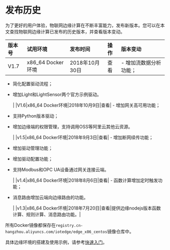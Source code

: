 # 发布历史

为了更好的用户体验，物联网边缘计算在不断丰富能力，发布新版本。您可以在本文查找物联网边缘计算已发布的历史版本，并查看版本变动。

| 版本号 | 试用环境 | 发布时间 | 操作 | 版本变动 |
| :--- | :--- | :--- | :--- | :--- |
| V1.7 | x86\_64 Docker环境 | 2018年10月30日 | 查看 | -   增加流数据分析功能； |

* 简化配置驱动流程；
* 增加Light和LightSensor两个官方示例驱动。

  \| \|V1.6\|x86\_64 Docker环境\|2018年10月9日\|查看\| - 增加网关高可用功能；

* 支持Python版本驱动；
* 增加边缘端的权限管理，支持调用OSS等阿里云其他云资源。

  \| \|v1.5\|x86\_64 Docker环境\|2018年9月3日\|查看\| - 增加断网续传功能；

* 增加驱动管理功能；
* 增加驱动配置功能；
* 支持Modbus和OPC UA设备通过网关连接云端。

  \| \|v1.4\|x86\_64 Docker环境\|2018年8月6日\|查看\| - 函数计算增加定时触发功能；

* 消息路由增加云端向边缘路由的功能。

  \| \|v1.3\|x86\_64 Docker环境\|2018年7月20日\|查看\|提供边缘nodejs版本函数计算、规则计算、消息路由功能。\|

所有Docker镜像都保存在`registry.cn-hangzhou.aliyuncs.com/iotedge/edge_x86_centos`镜像仓库中。

具体边缘环境的搭建及使用示例，请参考[快速入门](../kuai-su-ru-men/da-jian-bian-yuan-huan-jing.md)。

